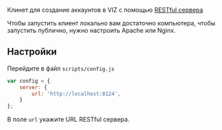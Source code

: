 Клинет для создание аккаунтов в VIZ с помощью [RESTful сервера](https://github.com/Ivanzar/viz-account-creator-server)

Чтобы запустить клиент локально вам достаточно компьютера, чтобы запустить публично, нужно настроить Apache или Nginx.

## Настройки

Перейдите в файл ``scripts/config.js`` 

```JavaScript
var config = {
    server: {
        url: 'http://localhost:8124',
    }
};
```

В поле ``url`` укажите URL RESTful сервера.